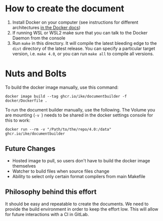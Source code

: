 # How to create the document
1. Install Docker on your computer (see instructions for different architectures [in the Docker docs](https://docs.docker.com/engine/install/))
2. If running WSL or WSL2 make sure that you can talk to the Docker Daemon from the console
3. Run `make` in this directory. It will compile the latest bleeding edge to the `dist` directory of the latest release. You can specify a particular target version, i.e. `make 4.0`, or you can run `make all` to compile all versions.

# Nuts and Bolts
To build the docker image manually, use this command:

```
docker image build --tag ghcr.io/ike/documentbuilder -f docker/Dockerfile .
```

To run the document builder manually, use the following. The Volume you are mounting (`-v `) needs to be shared in the docker settings console for this to work:

```
docker run --rm -v "/Path/to/the/repo/4.0:/data" ghcr.io/ike/documentbuilder
```

## Future Changes
* Hosted image to pull, so users don't have to build the docker image themselves
* Watcher to build files when source files change
* Ability to select only certain format compilers from main Makefile

## Philosophy behind this effort
It should be easy and repeatable to create the documents. We need to provide the build environment in order to keep the effort low. This will allow for future interactions with a CI in GitLab.
